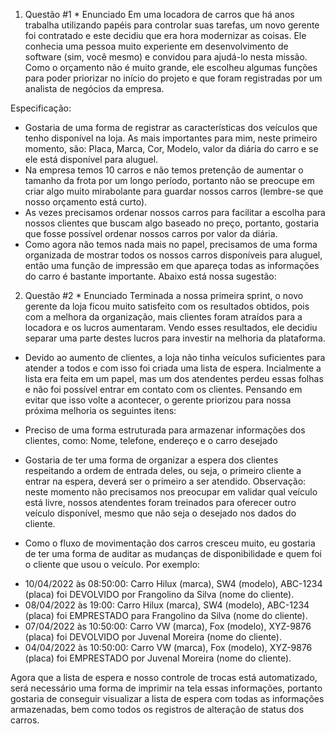 1. Questão #1 * Enunciado
Em uma locadora de carros que há anos trabalha utilizando papéis para controlar suas tarefas, um novo gerente foi contratado e este decidiu que era hora modernizar as coisas.
Ele conhecia uma pessoa muito experiente em desenvolvimento de software (sim, você mesmo) e convidou para ajudá-lo nesta missão.
Como o orçamento não é muito grande, ele escolheu algumas funções para poder priorizar no início do projeto e que foram registradas por um analista de negócios da empresa.

Especificação:
- Gostaria de uma forma de registrar as características dos veículos que tenho disponível na loja. As mais importantes para mim, neste primeiro momento, são: 
    Placa, Marca, Cor, Modelo, valor da diária do carro e se ele está disponível para aluguel.
- Na empresa temos 10 carros e não temos pretenção de aumentar o tamanho da frota por um longo período, portanto não se preocupe em criar algo muito mirabolante para guardar nossos carros (lembre-se que nosso orçamento está curto).
- As vezes precisamos ordenar nossos carros para facilitar a escolha para nossos clientes que buscam algo baseado no preço, portanto, gostaria que fosse possível ordenar nossos carros por valor da diária.
- Como agora não temos nada mais no papel, precisamos de uma forma organizada de mostrar todos os nossos carros disponíveis para aluguel, então uma função de impressão em que apareça todas as informações do carro é bastante importante. Abaixo está nossa sugestão:


2. Questão #2 * Enunciado
Terminada a nossa primeira sprint, o novo gerente da loja ficou muito satisfeito com os resultados obtidos, pois com a melhora da organização, mais clientes foram atraídos para a locadora e os lucros aumentaram. Vendo esses resultados, ele decidiu separar uma parte destes lucros para investir na melhoria da plataforma.

- Devido ao aumento de clientes, a loja não tinha veículos suficientes para atender a todos e com isso foi criada uma lista de espera. Incialmente a lista era feita em um papel, mas um dos atendentes perdeu essas folhas e não foi possível entrar em contato com os clientes. Pensando em evitar que isso volte a acontecer, o gerente priorizou para nossa próxima melhoria os seguintes itens:

- Preciso de uma forma estruturada para armazenar informações dos clientes, como: Nome, telefone, endereço e o carro desejado
- Gostaria de ter uma forma de organizar a espera dos clientes respeitando a ordem de entrada deles, ou seja, o primeiro cliente a entrar na espera, deverá ser o primeiro a ser atendido. Observação: neste momento não precisamos nos preocupar em validar qual veículo está livre, nossos atendentes foram treinados para oferecer outro veículo disponível, mesmo que não seja o desejado nos dados do cliente.
- Como o fluxo de movimentação dos carros cresceu muito, eu gostaria de ter uma forma de auditar as mudanças de disponibilidade e quem foi o cliente que usou o veículo. Por exemplo:
* 10/04/2022 às 08:50:00: Carro Hilux (marca), SW4 (modelo), ABC-1234 (placa) foi DEVOLVIDO por Frangolino da Silva (nome do cliente).
* 08/04/2022 às 19:00: Carro Hilux (marca), SW4 (modelo), ABC-1234 (placa) foi EMPRESTADO para Frangolino da Silva (nome do cliente).
* 07/04/2022 às 10:50:00: Carro VW (marca), Fox (modelo), XYZ-9876 (placa) foi DEVOLVIDO por Juvenal Moreira (nome do cliente).
* 04/04/2022 às 10:50:00: Carro VW (marca), Fox (modelo), XYZ-9876 (placa) foi EMPRESTADO por Juvenal Moreira (nome do cliente).

Agora que a lista de espera e nosso controle de trocas está automatizado, será necessário uma forma de imprimir na tela essas informações, portanto gostaria de conseguir visualizar a lista de espera com todas as informações armazenadas, bem como todos os registros de alteração de status dos carros.